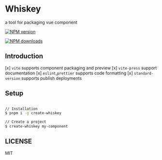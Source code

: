 # Whiskey

a tool for packaging vue component

[![NPM version](https://img.shields.io/npm/v/create-whiskey.svg?style=flat)](https://npmjs.org/package/create-whiskey)

[![NPM downloads](http://img.shields.io/npm/dm/create-whiskey.svg?style=flat)](https://npmjs.org/package/create-whiskey)

## Introduction

[x] `vite` supports component packaging and preview
[x] `vite-press` support documentation
[x] `eslint`,`prettier` supports code formatting
[x] `standard-version` supports publish deployments

## Setup

```sh

// Installation
$ pnpm i -g create-whiskey

// Create a project
$ create-whiskey my-component

```

## LICENSE

MIT
